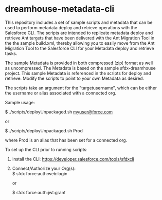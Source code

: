 # dreamhouse-metadata-cli

This repository includes a set of sample scripts and metadata that can be used to perform metadata deploy and retrieve operations with the Salesforce CLI.  The scripts are intended to replicate metadata deploy and retrieve Ant targets that have been delivered with the Ant Migration Tool in the the sample build.xml, thereby allowing you to easily move from the Ant Migration Tool to the Salesforce CLI for your Metadata deploy and retrieve tasks.

The sample Metadata is provided in both compressed (zip) format as well as uncompressed.  The Metadata is based on the sample sfdx-dreamhouse project.  This sample Metadata is referenced in the scripts for deploy and retrieve.  Modify the scripts to point to your own Metadata as desired.

The scripts take an argument for the "targetusername", which can be either the username or alias associated with a connected org.

Sample usage:

$ ./scripts/deployUnpackaged.sh myuser@force.com

or

$ ./scripts/deployUnpackaged.sh Prod

where Prod is an alias that has been set for a connected org.


To set up the CLI prior to running scripts:

1.  Install the CLI:  https://developer.salesforce.com/tools/sfdxcli
2.  Connect/Authorize your Org(s):   
      $ sfdx force:auth:web:login
      
      or
      
      $ sfdx force:auth:jwt:grant
